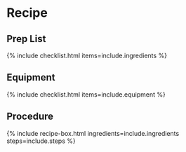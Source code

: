 # Recipe
## Prep List
{% include checklist.html items=include.ingredients %}

## Equipment
{% include checklist.html items=include.equipment %}

## Procedure
{% include recipe-box.html ingredients=include.ingredients steps=include.steps %}
